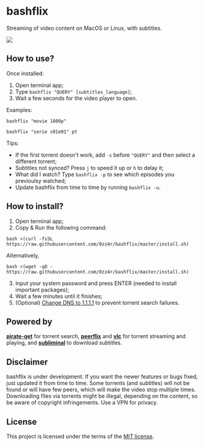 # bashflix
Streaming of video content on MacOS or Linux, with subtitles.

![](https://media.giphy.com/media/mACRrW4R25kuQLexXn/giphy.gif)

## How to use?
Once installed:
1. Open terminal app;
2. Type `bashflix "QUERY" [subtitles_language]`;
3. Wait a few seconds for the video player to open.

Examples:
```
bashflix "movie 1080p"
```
```
bashflix "serie s01e01" pt
```

Tips:
* If the first torrent doesn't work, add `-s` before `"QUERY"` and then select a different torrent;
* Subtitles not synced? Press `j` to speed it up or `h` to delay it;
* What did I watch? Type `bashflix -p` to see which episodes you previoulsy watched;
* Update bashflix from time to time by running `bashflix -u`.

## How to install?
1. Open terminal app;
2. Copy & Run the following command:
```
bash <(curl -fsSL https://raw.githubusercontent.com/0zz4r/bashflix/master/install.sh)
```
Alternatively,
```
bash <(wget -qO - https://raw.githubusercontent.com/0zz4r/bashflix/master/install.sh)
```
3. Input your system password and press ENTER (needed to install important packages);
4. Wait a few minutes until it finishes;
5. (Optional) [Change DNS to 1.1.1.1](https://1.1.1.1/dns/) to prevent torrent search failures.

## Powered by
[**pirate-get**](https://github.com/vikstrous/pirate-get) for torrent search, [**peerflix**](https://github.com/mafintosh/peerflix) and [**vlc**](https://github.com/videolan/vlc) for torrent streaming and playing,  and [**subliminal**](https://github.com/Diaoul/subliminal) to download subtitles.

## Disclaimer
bashflix is under development. If you want the newer features or bugs fixed, just updated it from time to time. Some torrents (and subtitles) will not be found or will have few peers, which will make the video stop multiple times.
Downloading files via torrents might be illegal, depending on the content, so be aware of copyright infringements. Use a VPN for privacy.

## License
This project is licensed under the terms of the [MIT license](https://github.com/0zz4r/bashflix/blob/master/LICENSE.md).
